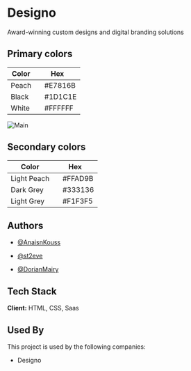 
# Designo

Award-winning custom designs and digital branding solutions

## Primary colors

| Color             | Hex                                                                |
| ----------------- | ------------------------------------------------------------------ |
| Peach | <img src="https://via.placeholder.com/10/E7816B?text=+" style="height: 10px; width:10px;"/> #E7816B|
| Black | <img src="https://via.placeholder.com/10/1D1C1E?text=+" style="height: 10px; width:10px;"/> #1D1C1E|
| White | <img src="https://via.placeholder.com/10/ffffff?text=+" style="height: 10px; width:10px;"/> #FFFFFF |
![Main](https://via.placeholder.com/10/ffffff?text=+)
## Secondary colors

| Color             | Hex                                                                |
| ----------------- | ------------------------------------------------------------------ |
| Light Peach | <img src="https://via.placeholder.com/10/FFAD9B?text=test" style="height: 10px; width:10px;"/> #FFAD9B |
| Dark Grey | <img src="https://via.placeholder.com/10/333136?text=+" style="height: 10px; width:10px;"/> #333136 |
| Light Grey | <img src="https://via.placeholder.com/10/f1f3f5?text=+" style="height: 10px; width:10px;"/> #F1F3F5 |

## Authors

- [@AnaisnKouss](https://github.com/AnaisnKoussa)

- [@st2eve](https://github.com/st2eve)

- [@DorianMairy](https://github.com/DorianMairy)

## Tech Stack

**Client:** HTML, CSS, Saas


## Used By

This project is used by the following companies:

- Designo
